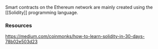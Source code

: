 Smart contracts on the Ethereum network are mainly created using the [[Solidity]] programming language.

### Resources
https://medium.com/coinmonks/how-to-learn-solidity-in-30-days-78b02e503d23